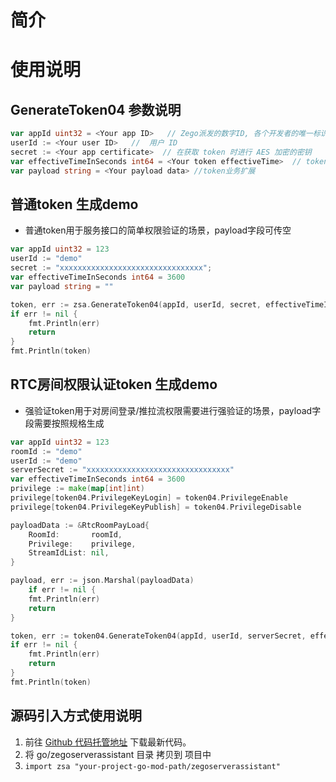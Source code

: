 # 简介

# 使用说明

## GenerateToken04 参数说明

```go
var appId uint32 = <Your app ID>   // Zego派发的数字ID, 各个开发者的唯一标识
userId := <Your user ID>   //  用户 ID
secret := <Your app certificate>  // 在获取 token 时进行 AES 加密的密钥
var effectiveTimeInSeconds int64 = <Your token effectiveTime>  // token 的有效时长，单位：秒
var payload string = <Your payload data> //token业务扩展
```


## 普通token 生成demo
- 普通token用于服务接口的简单权限验证的场景，payload字段可传空

```go
var appId uint32 = 123
userId := "demo"
secret := "xxxxxxxxxxxxxxxxxxxxxxxxxxxxxxxx";
var effectiveTimeInSeconds int64 = 3600
var payload string = ""

token, err := zsa.GenerateToken04(appId, userId, secret, effectiveTimeInSeconds, payload)
if err != nil {
    fmt.Println(err)
    return
}
fmt.Println(token)
```

## RTC房间权限认证token 生成demo
- 强验证token用于对房间登录/推拉流权限需要进行强验证的场景，payload字段需要按照规格生成

```go
var appId uint32 = 123
roomId := "demo"
userId := "demo"
serverSecret := "xxxxxxxxxxxxxxxxxxxxxxxxxxxxxxxx"
var effectiveTimeInSeconds int64 = 3600
privilege := make(map[int]int)
privilege[token04.PrivilegeKeyLogin] = token04.PrivilegeEnable
privilege[token04.PrivilegeKeyPublish] = token04.PrivilegeDisable

payloadData := &RtcRoomPayLoad{
    RoomId:       roomId,
    Privilege:    privilege,
    StreamIdList: nil,
}

payload, err := json.Marshal(payloadData)
    if err != nil {
    fmt.Println(err)
    return
}

token, err := token04.GenerateToken04(appId, userId, serverSecret, effectiveTimeInSeconds, string(payload))
if err != nil {
    fmt.Println(err)
    return
}
fmt.Println(token)
```

## 源码引入方式使用说明
1. 前往 [Github 代码托管地址](https://github.com/zegoim/zego_server_assistant) 下载最新代码。
2. 将 go/zegoserverassistant 目录 拷贝到 项目中
3. `import zsa "your-project-go-mod-path/zegoserverassistant"`
